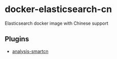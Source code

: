 # docker-elasticsearch-cn

Elasticsearch docker image with Chinese support

## Plugins

* [analysis-smartcn](https://github.com/elastic/elasticsearch/tree/master/plugins/analysis-smartcn/)
